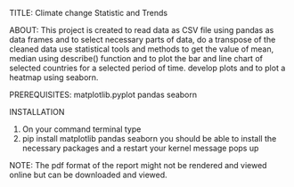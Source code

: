 TITLE: 
Climate change Statistic and Trends

ABOUT:
This project is created to read data as CSV file using pandas as data frames and to select necessary parts of data, 
do a transpose of the cleaned data use statistical tools and methods to get the value of mean, median using describe() function
and to plot the bar and line chart of selected countries for a selected period of time. develop plots and to plot a heatmap using
seaborn.

PREREQUISITES:
matplotlib.pyplot
pandas
seaborn

INSTALLATION
1. On your command terminal type
2. pip install matplotlib pandas seaborn
you should be able to install the necessary packages and a restart your kernel message pops up

NOTE:
The pdf format of the report might not be rendered and viewed online but can be downloaded and viewed.
